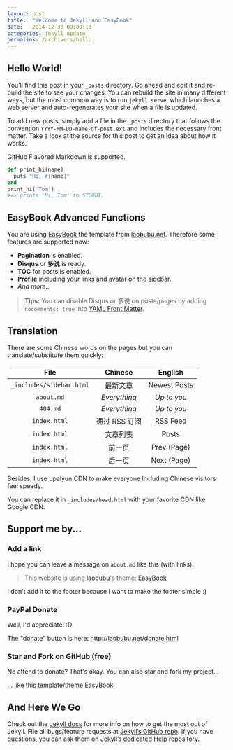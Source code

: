 ```yaml
---
layout: post
title:  "Welcome to Jekyll and EasyBook"
date:   2014-12-30 09:00:13
categories: jekyll update
permalink: /archivers/hello
---
```


## Hello World! ##

You’ll find this post in your `_posts` directory. Go ahead and edit it and re-build the site to see your changes. You can rebuild the site in many different ways, but the most common way is to run `jekyll serve`, which launches a web server and auto-regenerates your site when a file is updated.

To add new posts, simply add a file in the `_posts` directory that follows the convention `YYYY-MM-DD-name-of-post.ext` and includes the necessary front matter. Take a look at the source for this post to get an idea about how it works.

GitHub Flavored Markdown is supported.

```ruby
def print_hi(name)
  puts "Hi, #{name}"
end
print_hi('Tom')
#=> prints 'Hi, Tom' to STDOUT.
```

## EasyBook Advanced Functions ##

You are using [EasyBook][github-easybook] the template from [laobubu.net](http://laobubu.net). Therefore some features are supported now:

* **Pagination** is enabled.
* **Disqus** or **多说** is ready.
* **TOC** for posts is enabled.
* **Profile** including your links and avatar on the sidebar.
* *And more...*

> **Tips:** You can disable Disqus or 多说 on posts/pages by adding `nocomments: true` into [YAML Front Matter][frontmatter].

## Translation ##

There are some Chinese words on the pages but you can translate/substitute them quickly:

|           File            |    Chinese    |    English    |
|         :-----:           |   :-------:   |   :-------:   |
|`_includes/sidebar.html`   | 最新文章      | Newest Posts  |
|`about.md`                 | *Everything*  | *Up to you*   |
|`404.md`                   | *Everything*  | *Up to you*   |
|`index.html`               | 通过 RSS 订阅 | RSS Feed      |
|`index.html`               | 文章列表      | Posts         |
|`index.html`               | 前一页        | Prev (Page)   |
|`index.html`               | 后一页        | Next (Page)   |

Besides, I use upaiyun CDN to make everyone lncluding Chinese visitors feel speedy. 

You can replace it in `_includes/head.html` with your favorite CDN like Google CDN.

## Support me by... ##

### Add a link ###

I hope you can leave a message on `about.md` like this (with links):

> This website is using [laobubu](http://laobubu.net)'s theme: [EasyBook](https://github.com/laobubu/jekyll-theme-EasyBook)

I don't add it to the footer because I want to make the footer simple :)

### PayPal Donate ###

Well, I'd appreciate! :D

The "donate" button is here: http://laobubu.net/donate.html

### Star and Fork on GitHub (free) ###

No attend to donate? That's okay. You can also star and fork my project...

... like this template/theme [EasyBook][github-easybook]

## And Here We Go ##

Check out the [Jekyll docs][jekyll] for more info on how to get the most out of Jekyll. File all bugs/feature requests at [Jekyll’s GitHub repo][jekyll-gh]. If you have questions, you can ask them on [Jekyll’s dedicated Help repository][jekyll-help].

[jekyll]:      http://jekyllrb.com
[jekyll-gh]:   https://github.com/jekyll/jekyll
[jekyll-help]: https://github.com/jekyll/jekyll-help
[frontmatter]: http://jekyllrb.com/docs/frontmatter/
[github-easybook]: https://github.com/laobubu/jekyll-theme-EasyBook